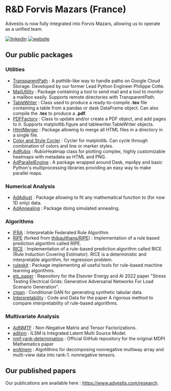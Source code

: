 # R&D Forvis Mazars (France)

Advestis is now fully integrated into Forvis Mazars, allowing us to operate as a unified team.  

[![linkedin](https://img.shields.io/badge/LinkedIn-Advestis-blue)](https://www.linkedin.com/company/advestis/)
[![website](https://img.shields.io/badge/website-Advestis.com-blue)](https://www.advestis.com/)

## Our public packages

### Utilities

* [TransparentPath](https://github.com/Advestis/transparentpath) : A _pathlib_-like way to handle paths on Google Cloud Storage. Developed by our former Lead Python Engineer Philippe Cotte.
* [MailUtility](https://github.com/Advestis/mailutility) : Package containing a tool to send mail and a tool to monitor a mailbox easily. Supports remote directories with TransparentPath.
* [TableWriter](https://github.com/cottephi/tablewriter) : Class used to produce a ready-to-compile **.tex** file containing a table from a pandas or dask DataFrame object. Can also compile the **.tex** to produce a **.pdf**.
* [PDFFactory](https://github.com/Advestis/pdffactory) : Class to update and/or create a PDF object, and add pages to it. Supports matplotlib.figure and tablewriter.TableWriter objects.
* [HtmlMerger](https://github.com/Advestis/htmlmerger) : Package allowing to merge all HTML files in a directory in a single file.
* [Color and Style Cycler](https://github.com/Advestis/color-style-cycler) : Cycler for matplotlib. Can cycle through combination of colors and line or marker styles.
* [AdRubix](https://github.com/Advestis/adrubix) : RubixHeatmap class for plotting complex, highly customizable heatmaps with metadata as HTML and PNG.
* [AdParallelEngine](https://github.com/Advestis/adparallelengine) : A package wrapped around Dask, mpi4py and basic Python's multiprocessing libraries providing an easy way to make parallel maps.

### Numerical Analysis

* [AdAdjust](https://github.com/Advestis/adadjust) : Package allowing to fit any mathematical function to (for now 1D only) data.
* [AdAnnealing](https://github.com/Advestis/adannealing) : Package doing simulated annealing.

### Algorithms

* [IFRA](https://github.com/Advestis/ifra) : Interpretable Federated Rule Algorithm.
* [RIPE](https://github.com/Advestis/RIPE) (forked from [thibaulthans/RIPE](https://github.com/thibaulthans/RIPE)) : Implementation of a rule based prediction algorithm called RIPE.
* [RICE](https://github.com/Advestis/RICE) : Implementation of a rule-based prediction algorithm called RICE (Rule Induction Covering Estimator). RICE is a deterministic and interpretable algorithm, for regression problem.
* [ruleskit](https://github.com/Advestis/ruleskit) : Package implementing all useful tools for rule-based machine learning algorithms.
* [els_paper](https://github.com/Advestis/els_paper) : Repository for the Elsevier Energy and AI 2022 paper "Stress Testing Electrical Grids: Generative Adversarial Networks For Load Scenario Generation".
* [ctgan](https://github.com/Advestis/ctgan) : Conditional GAN for generating synthetic tabular data.
* [Interpretability](https://github.com/Advestis/Interpretability) : Code and Data for the paper A rigorous method to compare interpretability of rule-based algorithms.

### Multivariate Analysis

* [AdNMTF](https://github.com/Advestis/adnmtf) : Non-Negative Matrix and Tensor Factorizations.
* [adilsm](https://github.com/Advestis/adilsm) : ILSM is Integrated Latent Multi Source Model.
* [nmf-rank-determination](https://github.com/Advestis/nmf-rank-determination) : Official GitHub repository for the original MDPI Mathematics paper
* [enAInem](https://github.com/Advestis/enAInem) :  Algotithms for decomposing nonnegative multiway array and multi-view data into rank-1. nonnegative tensors.

## Our published papers

Our publications are available here : <https://www.advestis.com/research>. 
